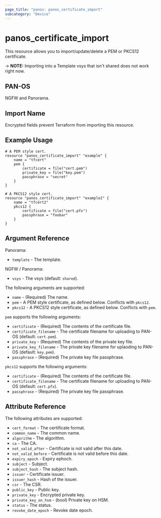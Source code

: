 ```yaml
---
page_title: "panos: panos_certificate_import"
subcategory: "Device"
---
```


# panos_certificate_import

This resource allows you to import/update/delete a PEM or PKCS12 certificate.

-> **NOTE:**  Importing into a Template vsys that isn't shared does not work right now.


## PAN-OS

NGFW and Panorama.


## Import Name

Encrypted fields prevent Terraform from importing this resource.


## Example Usage

```hcl
# A PEM style cert.
resource "panos_certificate_import" "example" {
    name = "tfcert"
    pem {
        certificate = file("cert.pem")
        private_key = file("key.pem")
        passphrase = "secret"
    }
}
```

```hcl
# A PKCS12 style cert.
resource "panos_certificate_import" "example2" {
    name = "tfcert2"
    pkcs12 {
        certificate = file("cert.pfx")
        passphrase = "foobar"
    }
}
```


## Argument Reference

Panorama:

* `template` - The template.

NGFW / Panorama:

* `vsys` - The vsys (default: `shared`).

The following arguments are supported:

* `name` - (Required) The name.
* `pem` - A PEM style certificate, as defined below. Conflicts with `pkcs12`.
* `pkcs12` - A PKCS12 style certificate, as defined below. Conflicts with `pem`.

`pem` supports the following arguments:

* `certificate` - (Required) The contents of the certificate file.
* `certificate_filename` - The certificate filename for uploading to
  PAN-OS (default: `cert.pem`).
* `private_key` - (Required) The contents of the private key file.
* `private_key_filename` - The private key filename for uplaoding to
  PAN-OS (default: `key.pem`).
* `passphrase` - (Required) The private key file passphrase.

`pkcs12` supports the following arguments:

* `certificate` - (Required) The contents of the certificate file.
* `certificate_filename` - The certificate filename for uploading to
  PAN-OS (default: `cert.pfx`).
* `passphrase` - (Required) The private key file passphrase.


## Attribute Reference

The following attributes are supported:

* `cert_format` - The certificate format.
* `common_name` - The common name.
* `algorithm` - The algorithm.
* `ca` - The CA.
* `not_valid_after` - Certificate is not valid after this date.
* `not_valid_before` - Certificate is not valid before this date.
* `expiry_epoch` - Expiry ephoch.
* `subject` - Subject.
* `subject_hash` - The subject hash.
* `issuer` - Certificate issuer.
* `issuer_hash` - Hash of the issuer.
* `csr` - The CSR.
* `public_key` - Public key.
* `private_key` - Encrypted private key.
* `private_key_on_hsm` - (bool) Private key on HSM.
* `status` - The status.
* `revoke_date_epoch` - Revoke date epoch.

